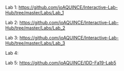 Lab 1: https://github.com/joAQUINCE/Interactive-Lab-Hub/tree/master/Labs/Lab_1

Lab 2: https://github.com/joAQUINCE/Interactive-Lab-Hub/tree/master/Labs/Lab_2

Lab 3: https://github.com/joAQUINCE/Interactive-Lab-Hub/tree/master/Labs/Lab_3

Lab 4:

Lab 5: https://github.com/joAQUINCE/IDD-Fa19-Lab5
